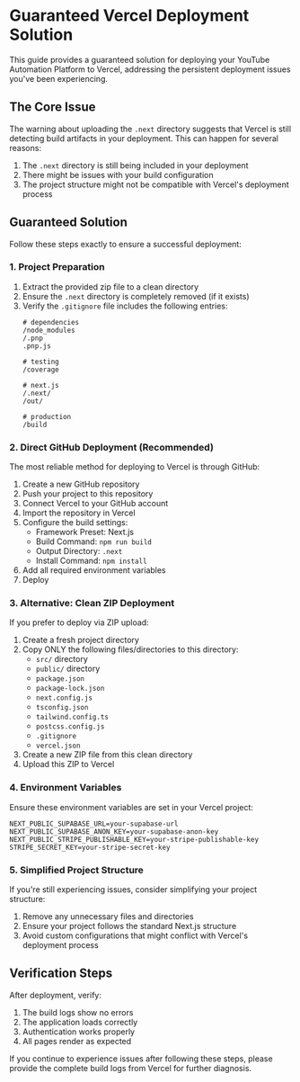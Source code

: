 # Guaranteed Vercel Deployment Solution

This guide provides a guaranteed solution for deploying your YouTube Automation Platform to Vercel, addressing the persistent deployment issues you've been experiencing.

## The Core Issue

The warning about uploading the `.next` directory suggests that Vercel is still detecting build artifacts in your deployment. This can happen for several reasons:

1. The `.next` directory is still being included in your deployment
2. There might be issues with your build configuration
3. The project structure might not be compatible with Vercel's deployment process

## Guaranteed Solution

Follow these steps exactly to ensure a successful deployment:

### 1. Project Preparation

1. Extract the provided zip file to a clean directory
2. Ensure the `.next` directory is completely removed (if it exists)
3. Verify the `.gitignore` file includes the following entries:
   ```
   # dependencies
   /node_modules
   /.pnp
   .pnp.js
   
   # testing
   /coverage
   
   # next.js
   /.next/
   /out/
   
   # production
   /build
   ```

### 2. Direct GitHub Deployment (Recommended)

The most reliable method for deploying to Vercel is through GitHub:

1. Create a new GitHub repository
2. Push your project to this repository
3. Connect Vercel to your GitHub account
4. Import the repository in Vercel
5. Configure the build settings:
   - Framework Preset: Next.js
   - Build Command: `npm run build`
   - Output Directory: `.next`
   - Install Command: `npm install`
6. Add all required environment variables
7. Deploy

### 3. Alternative: Clean ZIP Deployment

If you prefer to deploy via ZIP upload:

1. Create a fresh project directory
2. Copy ONLY the following files/directories to this directory:
   - `src/` directory
   - `public/` directory
   - `package.json`
   - `package-lock.json`
   - `next.config.js`
   - `tsconfig.json`
   - `tailwind.config.ts`
   - `postcss.config.js`
   - `.gitignore`
   - `vercel.json`
3. Create a new ZIP file from this clean directory
4. Upload this ZIP to Vercel

### 4. Environment Variables

Ensure these environment variables are set in your Vercel project:

```
NEXT_PUBLIC_SUPABASE_URL=your-supabase-url
NEXT_PUBLIC_SUPABASE_ANON_KEY=your-supabase-anon-key
NEXT_PUBLIC_STRIPE_PUBLISHABLE_KEY=your-stripe-publishable-key
STRIPE_SECRET_KEY=your-stripe-secret-key
```

### 5. Simplified Project Structure

If you're still experiencing issues, consider simplifying your project structure:

1. Remove any unnecessary files and directories
2. Ensure your project follows the standard Next.js structure
3. Avoid custom configurations that might conflict with Vercel's deployment process

## Verification Steps

After deployment, verify:

1. The build logs show no errors
2. The application loads correctly
3. Authentication works properly
4. All pages render as expected

If you continue to experience issues after following these steps, please provide the complete build logs from Vercel for further diagnosis.
